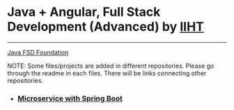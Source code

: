 # Java + Angular, Full Stack Development (Advanced) by [IIHT](https://iiht.com/)
---

[Java FSD Foundation](https://github.com/thisisakhilmurali/java-fsd-training-program)

NOTE: Some files/projects are added in different repositories. Please go through the readme in each files. There will be links connecting other repositories.

* ### [Microservice with Spring Boot](microservices)